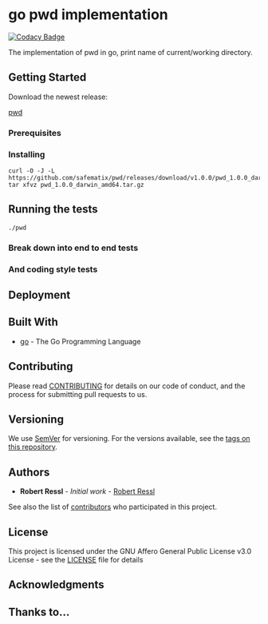 # go pwd implementation
[![Codacy Badge](https://api.codacy.com/project/badge/Grade/20d4dbf19a82485bbde7f392b9b40a22)](https://www.codacy.com/app/r.ressl/pwd?utm_source=github.com&amp;utm_medium=referral&amp;utm_content=safematix/pwd&amp;utm_campaign=Badge_Grade)

The implementation of pwd in go, print name of current/working directory.

## Getting Started

Download the newest release:

[pwd](https://github.com/safematix/pwd/releases)

### Prerequisites

### Installing

```
curl -O -J -L https://github.com/safematix/pwd/releases/download/v1.0.0/pwd_1.0.0_darwin_amd64.tar.gz
tar xfvz pwd_1.0.0_darwin_amd64.tar.gz
```

## Running the tests

```
./pwd
```

### Break down into end to end tests

### And coding style tests

## Deployment

## Built With

* [go](https://golang.org/) - The Go Programming Language

## Contributing

Please read [CONTRIBUTING](CONTRIBUTING.md) for details on our code of conduct, and the process for submitting pull requests to us.

## Versioning

We use [SemVer](http://semver.org/) for versioning. For the versions available, see the [tags on this repository](https://github.com/safematix/pwd/tags). 

## Authors

* **Robert Ressl** - *Initial work* - [Robert Ressl](https://github.com/safematix)

See also the list of [contributors](https://github.com/safematix/pwd/contributors) who participated in this project.

## License

This project is licensed under the GNU Affero General Public License v3.0 License - see the [LICENSE](LICENSE) file for details

## Acknowledgments

## Thanks to…

